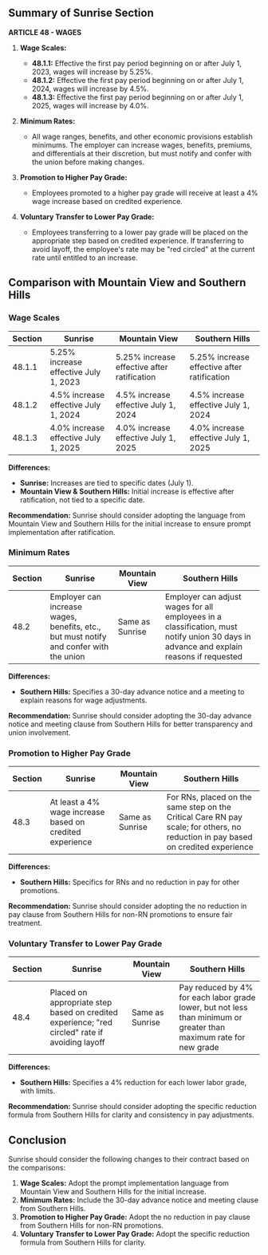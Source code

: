 ## Summary of Sunrise Section

**ARTICLE 48 - WAGES**

1. **Wage Scales:**
   - **48.1.1:** Effective the first pay period beginning on or after July 1, 2023, wages will increase by 5.25%.
   - **48.1.2:** Effective the first pay period beginning on or after July 1, 2024, wages will increase by 4.5%.
   - **48.1.3:** Effective the first pay period beginning on or after July 1, 2025, wages will increase by 4.0%.

2. **Minimum Rates:**
   - All wage ranges, benefits, and other economic provisions establish minimums. The employer can increase wages, benefits, premiums, and differentials at their discretion, but must notify and confer with the union before making changes.

3. **Promotion to Higher Pay Grade:**
   - Employees promoted to a higher pay grade will receive at least a 4% wage increase based on credited experience.

4. **Voluntary Transfer to Lower Pay Grade:**
   - Employees transferring to a lower pay grade will be placed on the appropriate step based on credited experience. If transferring to avoid layoff, the employee's rate may be "red circled" at the current rate until entitled to an increase.

## Comparison with Mountain View and Southern Hills

### Wage Scales

| Section | Sunrise | Mountain View | Southern Hills |
|---------|---------|---------------|----------------|
| 48.1.1  | 5.25% increase effective July 1, 2023 | 5.25% increase effective after ratification | 5.25% increase effective after ratification |
| 48.1.2  | 4.5% increase effective July 1, 2024 | 4.5% increase effective July 1, 2024 | 4.5% increase effective July 1, 2024 |
| 48.1.3  | 4.0% increase effective July 1, 2025 | 4.0% increase effective July 1, 2025 | 4.0% increase effective July 1, 2025 |

**Differences:**
- **Sunrise:** Increases are tied to specific dates (July 1).
- **Mountain View & Southern Hills:** Initial increase is effective after ratification, not tied to a specific date.

**Recommendation:** Sunrise should consider adopting the language from Mountain View and Southern Hills for the initial increase to ensure prompt implementation after ratification.

### Minimum Rates

| Section | Sunrise | Mountain View | Southern Hills |
|---------|---------|---------------|----------------|
| 48.2    | Employer can increase wages, benefits, etc., but must notify and confer with the union | Same as Sunrise | Employer can adjust wages for all employees in a classification, must notify union 30 days in advance and explain reasons if requested |

**Differences:**
- **Southern Hills:** Specifies a 30-day advance notice and a meeting to explain reasons for wage adjustments.

**Recommendation:** Sunrise should consider adopting the 30-day advance notice and meeting clause from Southern Hills for better transparency and union involvement.

### Promotion to Higher Pay Grade

| Section | Sunrise | Mountain View | Southern Hills |
|---------|---------|---------------|----------------|
| 48.3    | At least a 4% wage increase based on credited experience | Same as Sunrise | For RNs, placed on the same step on the Critical Care RN pay scale; for others, no reduction in pay based on credited experience |

**Differences:**
- **Southern Hills:** Specifics for RNs and no reduction in pay for other promotions.

**Recommendation:** Sunrise should consider adopting the no reduction in pay clause from Southern Hills for non-RN promotions to ensure fair treatment.

### Voluntary Transfer to Lower Pay Grade

| Section | Sunrise | Mountain View | Southern Hills |
|---------|---------|---------------|----------------|
| 48.4    | Placed on appropriate step based on credited experience; "red circled" rate if avoiding layoff | Same as Sunrise | Pay reduced by 4% for each labor grade lower, but not less than minimum or greater than maximum rate for new grade |

**Differences:**
- **Southern Hills:** Specifies a 4% reduction for each lower labor grade, with limits.

**Recommendation:** Sunrise should consider adopting the specific reduction formula from Southern Hills for clarity and consistency in pay adjustments.

## Conclusion

Sunrise should consider the following changes to their contract based on the comparisons:

1. **Wage Scales:** Adopt the prompt implementation language from Mountain View and Southern Hills for the initial increase.
2. **Minimum Rates:** Include the 30-day advance notice and meeting clause from Southern Hills.
3. **Promotion to Higher Pay Grade:** Adopt the no reduction in pay clause from Southern Hills for non-RN promotions.
4. **Voluntary Transfer to Lower Pay Grade:** Adopt the specific reduction formula from Southern Hills for clarity.